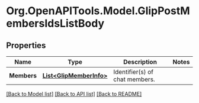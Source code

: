 
# Org.OpenAPITools.Model.GlipPostMembersIdsListBody

## Properties

Name | Type | Description | Notes
------------ | ------------- | ------------- | -------------
**Members** | [**List&lt;GlipMemberInfo&gt;**](GlipMemberInfo.md) | Identifier(s) of chat members. | 

[[Back to Model list]](../README.md#documentation-for-models)
[[Back to API list]](../README.md#documentation-for-api-endpoints)
[[Back to README]](../README.md)

